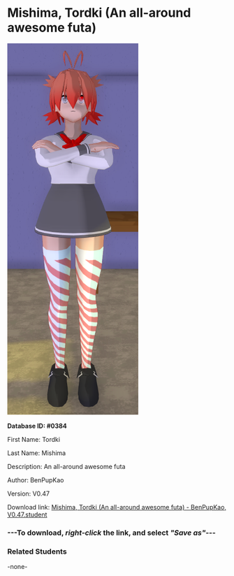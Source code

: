 # Mishima, Tordki (An all-around awesome futa)

<img src="Files/Images/Mishima, Tordki (An all-around awesome futa).png" title="Mishima, Tordki (An all-around awesome futa) - BenPupKao, V0.47">

**Database ID: #0384**

First Name: Tordki

Last Name: Mishima

Description: An all-around awesome futa

Author: BenPupKao

Version: V0.47

Download link: <a href="https://raw.githubusercontent.com/Arbiter1223/Daigaku-Gurashi-Custom-Students/master/Files/Studen%20Files/Mishima%2C%20Tordki%20(An%20all-around%20awesome%20futa)%20-%20BenPupKao%2C%20V0.47.student">Mishima, Tordki (An all-around awesome futa) - BenPupKao, V0.47.student</a>

### ---**To download, _right-click_ the link, and select _"Save as"_**---

### Related Students

-none-
